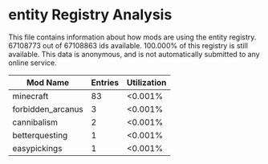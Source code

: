 # entity Registry Analysis

This file contains information about how mods are using the entity registry.
67108773 out of 67108863 ids available. 100.000% of this registry is still
available. This data is anonymous, and is not automatically submitted to any
online service.


| Mod Name          | Entries | Utilization |
|-------------------|---------|-------------|
| minecraft         | 83      | <0.001%     |
| forbidden_arcanus | 3       | <0.001%     |
| cannibalism       | 2       | <0.001%     |
| betterquesting    | 1       | <0.001%     |
| easypickings      | 1       | <0.001%     |
